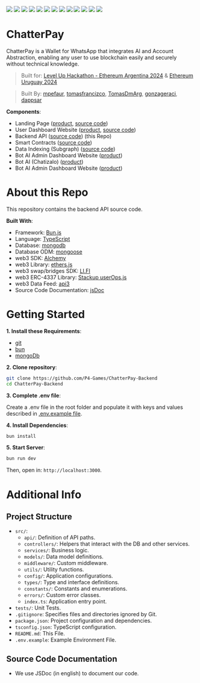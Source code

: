 ![](https://img.shields.io/badge/Python-informational?style=flat&logo=python&logoColor=white&color=6aa6f8)
![](https://img.shields.io/badge/Bun.js-informational?style=flat&logo=bun&logoColor=white&color=6aa6f8)
![](https://img.shields.io/badge/Typescript-informational?style=flat&logo=typescript&logoColor=white&color=6aa6f8)
![](https://img.shields.io/badge/Fastify-informational?style=flat&logo=fastify&logoColor=white&color=6aa6f8)
![](https://img.shields.io/badge/MongoDb-informational?style=flat&logo=mongodb&logoColor=white&color=6aa6f8)
![](https://img.shields.io/badge/Mongoose-informational?style=flat&logo=mongoose&logoColor=white&color=6aa6f8)
![](https://img.shields.io/badge/Alchemy-informational?style=flat&logo=alchemy&logoColor=white&color=6aa6f8)
![](https://img.shields.io/badge/Web3-informational?style=flat&logo=web3&logoColor=white&color=6aa6f8)
![](https://img.shields.io/badge/Ethers.js-informational?style=flat&logo=ethersjs&logoColor=white&color=6aa6f8)
![](https://img.shields.io/badge/LI.FI-informational?style=flat&logo=li.fi&logoColor=white&color=6aa6f8)
![](https://img.shields.io/badge/api3-informational?style=flat&logo=api3&logoColor=white&color=6aa6f8)
![](https://img.shields.io/badge/jsdoc-informational?style=flat&logo=jsdoc&logoColor=white&color=6aa6f8)
![](https://img.shields.io/badge/userOps.js-informational?style=flat&logo=useropsjs&logoColor=white&color=6aa6f8)

# ChatterPay

ChatterPay is a Wallet for WhatsApp that integrates AI and Account Abstraction, enabling any user to use blockchain easily and securely without technical knowledge.

> Built for: [Level Up Hackathon - Ethereum Argentina 2024](https://ethereumargentina.org/) & [Ethereum Uruguay 2024](https://www.ethereumuruguay.org/)

> Built By: [mpefaur](https://github.com/mpefaur), [tomasfrancizco](https://github.com/tomasfrancizco), [TomasDmArg](https://github.com/TomasDmArg), [gonzageraci](https://github.com/gonzageraci),  [dappsar](https://github.com/dappsar)

__Components__:

- Landing Page ([product](https://chatterpay.net), [source code](https://github.com/P4-Games/ChatterPay))
- User Dashboard Website ([product](https://chatterpay.net/dashboard), [source code](https://github.com/P4-Games/ChatterPay))
- Backend API ([source code](https://github.com/P4-Games/ChatterPay-Backend))  (this Repo)
- Smart Contracts ([source code](https://github.com/P4-Games/ChatterPay-SmartContracts))
- Data Indexing (Subgraph) ([source code](https://github.com/P4-Games/ChatterPay-Subgraph))
- Bot AI Admin Dashboard Website ([product](https://app.chatizalo.com/))
- Bot AI (Chatizalo) ([product](https://chatizalo.com/))
- Bot AI Admin Dashboard Website ([product](https://app.chatizalo.com/))

# About this Repo

This repository contains the backend API source code.

__Built With__:

- Framework: [Bun.js](https://bun.sh/)
- Language: [TypeScript](https://www.typescriptlang.org)
- Database: [mongodb](https://www.mongodb.com)
- Database ODM: [mongoose](https://mongoosejs.com/)
- web3 SDK: [Alchemy](https://www.alchemy.com/sdk)
- web3 Library: [ethers.js](https://docs.ethers.org/v5/)
- web3 swap/bridges SDK: [LI.FI](https://li.fi/sdk/)
- web3 ERC-4337 Library: [Stackup userOps.js](https://github.com/stackup-wallet/userop.js#readme)
- web3 Data Feed: [api3](https://api3.org/)
- Source Code Documentation: [jsDoc](https://jsdoc.app/)

# Getting Started

__1. Install these Requirements__:

- [git](https://git-scm.com/)
- [bun](https://bun.sh/)
- [mongoDb](https://www.mongodb.com/docs/manual/installation/)

__2. Clone repository__:

```bash
git clone https://github.com/P4-Games/ChatterPay-Backend
cd ChatterPay-Backend
```

__3. Complete .env file__: 

Create a .env file in the root folder and populate it with keys and values described in [.env.example file](./.env.example).

**4. Install Dependencies**:

```bash
bun install
```

__5. Start Server__:

```bash
bun run dev
```

Then, open in: `http://localhost:3000`.

# Additional Info

## Project Structure

- `src/`:
  - `api/`: Definition of API paths.
  - `controllers/`: Helpers that interact with the DB and other services.
  - `services/`: Business logic.
  - `models/`: Data model definitions.
  - `middleware/`: Custom middleware.
  - `utils/`: Utility functions.
  - `config/`: Application configurations.
  - `types/`: Type and interface definitions.
  - `constants/`: Constants and enumerations.
  - `errors/`: Custom error classes.
  - `index.ts`: Application entry point.
- `tests/`: Unit Tests.
- `.gitignore`: Specifies files and directories ignored by Git.
- `package.json`: Project configuration and dependencies.
- `tsconfig.json`: TypeScript configuration.
- `README.md`: This File.
- `.env.example`: Example Environment File.

## Source Code Documentation

- We use JSDoc (in english) to document our code.